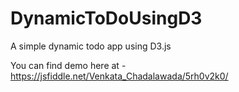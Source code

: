 # DynamicToDoUsingD3
A simple dynamic todo app using D3.js

You can find demo here at - https://jsfiddle.net/Venkata_Chadalawada/5rh0v2k0/
